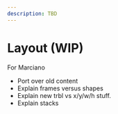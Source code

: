 ```yaml
---
description: TBD
---
```


# Layout \(WIP\)

For Marciano

* Port over old content
* Explain frames versus shapes
* Explain new trbl vs x/y/w/h stuff.
* Explain stacks

